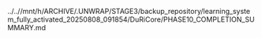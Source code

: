 ../..//mnt/h/ARCHIVE/.UNWRAP/STAGE3/backup_repository/learning_system_fully_activated_20250808_091854/DuRiCore/PHASE10_COMPLETION_SUMMARY.md
